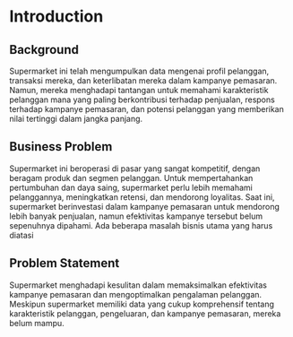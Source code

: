 # **Introduction** 

## **Background**
Supermarket ini telah mengumpulkan data mengenai profil pelanggan, transaksi mereka, dan keterlibatan mereka dalam kampanye pemasaran. Namun, mereka menghadapi tantangan untuk memahami karakteristik pelanggan mana yang paling berkontribusi terhadap penjualan, respons terhadap kampanye pemasaran, dan potensi pelanggan yang memberikan nilai tertinggi dalam jangka panjang.

## **Business Problem**
Supermarket ini beroperasi di pasar yang sangat kompetitif, dengan beragam produk dan segmen pelanggan. Untuk mempertahankan pertumbuhan dan daya saing, supermarket perlu lebih memahami pelanggannya, meningkatkan retensi, dan mendorong loyalitas. Saat ini, supermarket berinvestasi dalam kampanye pemasaran untuk mendorong lebih banyak penjualan, namun efektivitas kampanye tersebut belum sepenuhnya dipahami. Ada beberapa masalah bisnis utama yang harus diatasi

## **Problem Statement**
Supermarket menghadapi kesulitan dalam memaksimalkan efektivitas kampanye pemasaran dan mengoptimalkan pengalaman pelanggan. Meskipun supermarket memiliki data yang cukup komprehensif tentang karakteristik pelanggan, pengeluaran, dan kampanye pemasaran, mereka belum mampu.
